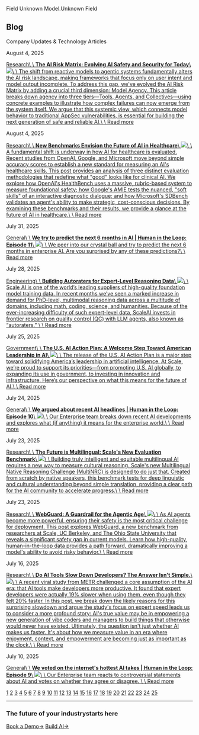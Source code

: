 Field Unknown Model.Unknown Field

## Blog

Company Updates & Technology Articles

August 4, 2025

[Research\\
\\
**The AI Risk Matrix: Evolving AI Safety and Security for Today**\\
![](https://scale.com/_next/image?url=https%3A%2F%2Fsite-assets.plasmic.app%2F10d007d975e619e91a9bf6170f53561a.png&w=1920&q=100)\\
\\
The shift from reactive models to agentic systems fundamentally alters the AI risk landscape, making frameworks that focus only on user intent and model output incomplete. To address this gap, we've evolved the AI Risk Matrix by adding a crucial third dimension: Model Agency. This article breaks down agency into three tiers—Tools, Agents, and Collectives—using concrete examples to illustrate how complex failures can now emerge from the system itself. We argue that this systemic view, which connects model behavior to traditional AppSec vulnerabilities, is essential for building the next generation of safe and reliable AI.\\
\\
Read more](https://scale.com/blog/risk-matrix)

August 4, 2025

[Research\\
\\
**New Benchmarks Envision the Future of AI in Healthcare**\\
![](https://scale.com/_next/image?url=https%3A%2F%2Fsite-assets.plasmic.app%2F36bf52ad7f7bcd15dea3c78bc2a152de.png&w=1920&q=100)\\
\\
A fundamental shift is underway in how AI for healthcare is evaluated. Recent studies from OpenAI, Google, and Microsoft move beyond simple accuracy scores to establish a new standard for measuring an AI's healthcare skills. This post provides an analysis of three distinct evaluation methodologies that redefine what "good" looks like for clinical AI. We explore how OpenAI's HealthBench uses a massive, rubric-based system to measure foundational safety; how Google's AMIE tests the nuanced, "soft skills" of an interactive diagnostic dialogue; and how Microsoft's SDBench validates an agent's ability to make strategic, cost-conscious decisions. By examining these benchmarks and their results, we provide a glance at the future of AI in healthcare.\\
\\
Read more](https://scale.com/blog/healthcare-benchmarks)

July 31, 2025

[General\\
\\
**We try to predict the next 6 months in AI \| Human in the Loop: Episode 11**\\
![](https://scale.com/_next/image?url=https%3A%2F%2Fsite-assets.plasmic.app%2Fc1f3bcfbbeb9d0afe5641b3b6cc9276c.png&w=1920&q=100)\\
\\
We peer into our crystal ball and try to predict the next 6 months in enterprise AI. Are you surprised by any of these predictions?\\
\\
Read more](https://scale.com/blog/hitl-ep11-ai-predictions-2025)

July 28, 2025

[Engineering\\
\\
**Building Autoraters for Expert-Level Reasoning Data**\\
![](https://scale.com/_next/image?url=https%3A%2F%2Fsite-assets.plasmic.app%2F393fe8ae6dc011141c51ecb8e7f92402.png&w=1920&q=100)\\
\\
Scale AI is one of the world’s leading suppliers of high-quality foundation model training data. In recent months we’ve seen a marked increase in demand for PhD-level, multimodal reasoning data across a multitude of domains, including math, coding, science, and humanities. Because of the ever-increasing difficulty of such expert-level data, ScaleAI invests in frontier research on quality control (QC) with LLM agents, also known as “autoraters.” \\
\\
Read more](https://scale.com/blog/building_autoraters_for_expert_level_reasoning_data)

July 25, 2025

[Government\\
\\
**The U.S. AI Action Plan: A Welcome Step Toward American Leadership in AI**\\
![](https://scale.com/_next/image?url=https%3A%2F%2Fsite-assets.plasmic.app%2F5e6b534debf300b8e485f9e7b05834bf.png&w=1920&q=100)\\
\\
The release of the U.S. AI Action Plan is a major step toward solidifying America’s leadership in artificial intelligence. At Scale, we’re proud to support its priorities—from promoting U.S. AI globally, to expanding its use in government, to investing in innovation and infrastructure. Here’s our perspective on what this means for the future of AI.\\
\\
Read more](https://scale.com/blog/us-ai-action-plan-scale-response)

July 24, 2025

[General\\
\\
**We argued about recent AI headlines \| Human in the Loop: Episode 10**\\
![](https://scale.com/_next/image?url=https%3A%2F%2Fsite-assets.plasmic.app%2Fb3e091d25d781fdbdcc72695642b6aaa.png&w=1920&q=100)\\
\\
Our Enterprise team breaks down recent AI developments and explores what (if anything) it means for the enterprise world.\\
\\
Read more](https://scale.com/blog/hitl-ep10-breaking-down-ai-news)

July 23, 2025

[Research\\
\\
**The Future is Multilingual: Scale's New Evaluation Benchmark**\\
![](https://scale.com/_next/image?url=https%3A%2F%2Fsite-assets.plasmic.app%2Fd52b076a4d072ff07d4cf1c0a805163b.png&w=1920&q=100)\\
\\
Building truly intelligent and equitable multilingual AI requires a new way to measure cultural reasoning. Scale's new Multilingual Native Reasoning Challenge (MultiNRC) is designed to do just that. Created from scratch by native speakers, this benchmark tests for deep linguistic and cultural understanding beyond simple translation, providing a clear path for the AI community to accelerate progress.\\
\\
Read more](https://scale.com/blog/multinrc)

July 23, 2025

[Research\\
\\
**WebGuard: A Guardrail for the Agentic Age**\\
![](https://scale.com/_next/image?url=https%3A%2F%2Fsite-assets.plasmic.app%2Fdc0e54dcf93669e3a2470dc4146164f1.png&w=1920&q=100)\\
\\
As AI agents become more powerful, ensuring their safety is the most critical challenge for deployment. This post explores WebGuard, a new benchmark from researchers at Scale, UC Berkeley, and The Ohio State University that reveals a significant safety gap in current models. Learn how high-quality, human-in-the-loop data provides a path forward, dramatically improving a model's ability to avoid risky behavior.\\
\\
Read more](https://scale.com/blog/webguard)

July 16, 2025

[Research\\
\\
**Do AI Tools Slow Down Developers? The Answer Isn't Simple.**\\
![](https://scale.com/_next/image?url=https%3A%2F%2Fsite-assets.plasmic.app%2F238940159ab67262879f70a89a92178a.png&w=1920&q=100)\\
\\
A recent viral study from METR challenged a core assumption of the AI era: that AI tools make developers more productive. It found that expert developers were actually 19% slower when using them, even though they felt 20% faster. In this post, we break down the likely reasons for this surprising slowdown and argue the study's focus on expert speed leads us to consider a more profound story: AI's true value may be in empowering a new generation of vibe coders and managers to build things that otherwise would never have existed. Ultimately, the question isn't just whether AI makes us faster. It's about how we measure value in an era where enjoyment, context, and empowerment are becoming just as important as the clock.\\
\\
Read more](https://scale.com/blog/dev-productivity)

July 10, 2025

[General\\
\\
**We voted on the internet's hottest AI takes \| Human in the Loop: Episode 9**\\
![](https://scale.com/_next/image?url=https%3A%2F%2Fsite-assets.plasmic.app%2F5da544309eecadaeefcef1e77184f696.png&w=1920&q=100)\\
\\
Our Enterprise team reacts to controversial statements about AI and votes on whether they agree or disagree. \\
\\
Read more](https://scale.com/blog/hitl-ep9-ai-hot-takes)

[1](https://scale.com/blog) [2](https://scale.com/blog/pages/1) [3](https://scale.com/blog/pages/2) [4](https://scale.com/blog/pages/3) [5](https://scale.com/blog/pages/4) [6](https://scale.com/blog/pages/5) [7](https://scale.com/blog/pages/6) [8](https://scale.com/blog/pages/7) [9](https://scale.com/blog/pages/8) [10](https://scale.com/blog/pages/9) [11](https://scale.com/blog/pages/10) [12](https://scale.com/blog/pages/11) [13](https://scale.com/blog/pages/12) [14](https://scale.com/blog/pages/13) [15](https://scale.com/blog/pages/14) [16](https://scale.com/blog/pages/15) [17](https://scale.com/blog/pages/16) [18](https://scale.com/blog/pages/17) [19](https://scale.com/blog/pages/18) [20](https://scale.com/blog/pages/19) [21](https://scale.com/blog/pages/20) [22](https://scale.com/blog/pages/21) [23](https://scale.com/blog/pages/22) [24](https://scale.com/blog/pages/23) [25](https://scale.com/blog/pages/24)

* * *

### The future of your industrystarts here

[Book a Demo→](https://scale.com/demo) [Build AI→](https://scale.com/data-engine)